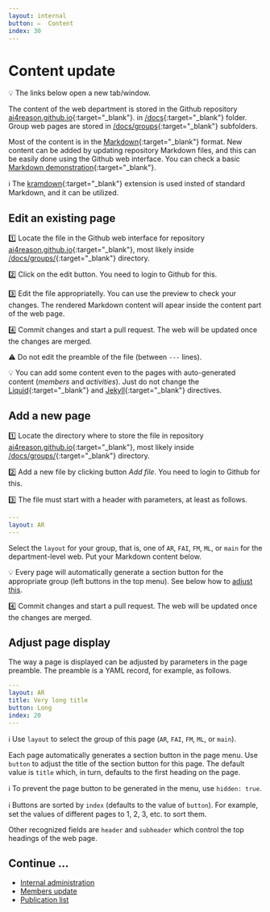 ```yaml
---
layout: internal
button: ✏️  Content
index: 30
---
```


# Content update

💡 The links below open a new tab/window.

The content of the web department is stored in the Github repository
[ai4reason.github.io](https://github.com/ai4reason/ai4reason.github.io/){:target="_blank"}.
in 
[/docs](https://github.com/ai4reason/ai4reason.github.io/blob/main/docs/){:target="_blank"} folder.
Group web pages are stored in 
[/docs/groups](https://github.com/ai4reason/ai4reason.github.io/blob/main/docs/groups/){:target="_blank"} subfolders.

Most of the content is in the [Markdown](https://www.markdownguide.org/basic-syntax/){:target="_blank"} format.
New content can be added by updating repository Markdown files, and this can be easily done using the Github web interface.
You can check a basic [Markdown demonstration](https://pages-themes.github.io/leap-day/){:target="_blank"}.

ℹ️  The [kramdown](https://kramdown.gettalong.org/syntax.html/){:target="_blank"} extension is used insted of standard Markdown, and it can be utilized.

## Edit an existing page

1️⃣  Locate the file in the Github web interface for repository
[ai4reason.github.io](https://github.com/ai4reason/ai4reason.github.io/tree/main/docs){:target="_blank"},
most likely inside 
[/docs/groups/](https://github.com/ai4reason/ai4reason.github.io/tree/main/docs/groups){:target="_blank"} directory.

2️⃣  Click on the edit button.  You need to login to Github for this.

3️⃣  Edit the file appropriatelly.  You can use the preview to check your changes.  The rendered Markdown content will apear inside the content part of the web page.

4️⃣  Commit changes and start a pull request.  The web will be updated once the changes are merged.

⚠️  Do not edit the preamble of the file (between `---` lines).

💡 You can add some content even to the pages with auto-generated content (_members_ and _activities_).  Just do not change the 
[Liquid](https://shopify.github.io/liquid/){:target="_blank"}
and 
[Jekyll](https://jekyllrb.com/docs/){:target="_blank"}
directives.

## Add a new page

1️⃣  Locate the directory where to store the file in repository
[ai4reason.github.io](https://github.com/ai4reason/ai4reason.github.io/tree/main/docs){:target="_blank"},
most likely inside 
[/docs/groups/](https://github.com/ai4reason/ai4reason.github.io/tree/main/docs/groups){:target="_blank"} directory.

2️⃣  Add a new file by clicking button _Add file_.  You need to login to Github for this.

3️⃣  The file must start with a header with parameters, at least as follows.

```yaml
---
layout: AR
---
```

Select the `layout` for your group, that is, one of
`AR`, `FAI`, `FM`, `ML`, or `main` for the department-level web.
Put your Markdown content below.

💡 Every page will automatically generate a section button for the appropriate group (left buttons in the top menu).  See below how to [adjust this](#adjust-page-display).

4️⃣  Commit changes and start a pull request.  The web will be updated once the changes are merged.

## Adjust page display

The way a page is displayed can be adjusted by parameters in the page preamble.
The preamble is a YAML record, for example, as follows.

```yaml
---
layout: AR
title: Very long title
button: Long
index: 20
---
```

ℹ️  Use `layout` to select the group of this page (`AR`, `FAI`, `FM`, `ML`, or `main`).

Each page automatically generates a section button in the page menu.
Use `button` to adjust the title of the section button for this page. 
The default value is `title` which, in turn, defaults to the first heading on the page.

ℹ️  To prevent the page button to be generated in the menu, use `hidden: true`.

ℹ️  Buttons are sorted by `index` (defaults to the value of `button`).
For example, set the values of different pages to 1, 2, 3, etc. to sort them.

Other recognized fields are `header` and `subheader` which control the top 
headings of the web page.


## Continue ...

+ [Internal administration](/internal/index.html)
+ [Members update](/internal/members.html)
+ [Publication list](/internal/biblio.html)


